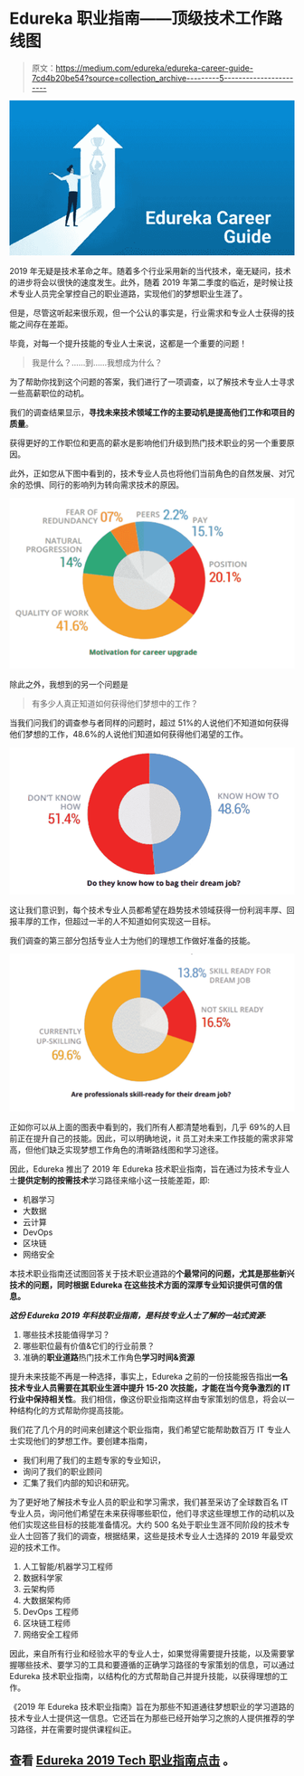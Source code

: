 # Edureka 职业指南——顶级技术工作路线图

> 原文：<https://medium.com/edureka/edureka-career-guide-7cd4b20be54?source=collection_archive---------5----------------------->

![](img/e95bd8738d7447021c7d9e5ecf0c3a02.png)

2019 年无疑是技术革命之年。随着多个行业采用新的当代技术，毫无疑问，技术的进步将会以很快的速度发生。此外，随着 2019 年第二季度的临近，是时候让技术专业人员完全掌控自己的职业道路，实现他们的梦想职业生涯了。

但是，尽管这听起来很乐观，但一个公认的事实是，行业需求和专业人士获得的技能之间存在差距。

毕竟，对每一个提升技能的专业人士来说，这都是一个重要的问题！

> 我是什么？……到……我想成为什么？

为了帮助你找到这个问题的答案，我们进行了一项调查，以了解技术专业人士寻求一些高薪职位的动机。

我们的调查结果显示，**寻找未来技术领域工作的主要动机是提高他们工作和项目的质量**。

获得更好的工作职位和更高的薪水是影响他们升级到热门技术职业的另一个重要原因。

此外，正如您从下图中看到的，技术专业人员也将他们当前角色的自然发展、对冗余的恐惧、同行的影响列为转向需求技术的原因。

![](img/505426cb12ad229170f9610a79ac78a4.png)

除此之外，我想到的另一个问题是

> 有多少人真正知道如何获得他们梦想中的工作？

当我们问我们的调查参与者同样的问题时，超过 51%的人说他们不知道如何获得他们梦想的工作，48.6%的人说他们知道如何获得他们渴望的工作。

![](img/5d74448baafd09285c9da8fbc9c7eb4d.png)

这让我们意识到，每个技术专业人员都希望在趋势技术领域获得一份利润丰厚、回报丰厚的工作，但超过一半的人不知道如何实现这一目标。

我们调查的第三部分包括专业人士为他们的理想工作做好准备的技能。

![](img/3f1ce65aa794c7a1c979e8b7b193b43b.png)

正如你可以从上面的图表中看到的，我们所有人都清楚地看到，几乎 69%的人目前正在提升自己的技能。因此，可以明确地说，it 员工对未来工作技能的需求非常高，但他们缺乏实现梦想工作角色的清晰路线图和学习途径。

因此，Edureka 推出了 2019 年 Edureka 技术职业指南，旨在通过为技术专业人士**提供定制的按需技术**学习路径来缩小这一技能差距，即:

*   机器学习
*   大数据
*   云计算
*   DevOps
*   区块链
*   网络安全

本技术职业指南还试图回答关于技术职业道路的**个最常问的问题，尤其是那些新兴技术的问题，同时根据 Edureka 在这些技术方面的深厚专业知识提供可信的信息。**

***这份 Edureka 2019 年科技职业指南，是科技专业人士了解的一站式资源:***

1.  哪些技术技能值得学习？
2.  哪些职位最有价值&它们的行业前景？
3.  准确的**职业道路**热门技术工作角色**学习时间&资源**

提升未来技能不再是一种选择，事实上，Edureka 之前的一份技能报告指出**一名技术专业人员需要在其职业生涯中提升 15-20 次技能，才能在当今竞争激烈的 IT 行业中保持相关性**。我们相信，像这份职业指南这样由专家策划的信息，将会以一种结构化的方式帮助你提高技能。

我们花了几个月的时间来创建这个职业指南，我们希望它能帮助数百万 IT 专业人士实现他们的梦想工作。要创建本指南，

*   我们利用了我们的主题专家的专业知识，
*   询问了我们的职业顾问
*   汇集了我们内部的知识和研究。

为了更好地了解技术专业人员的职业和学习需求，我们甚至采访了全球数百名 IT 专业人员，询问他们希望在未来获得哪些职位，他们寻求这些理想工作的动机以及他们实现这些目标的技能准备情况。大约 500 名处于职业生涯不同阶段的技术专业人士回答了我们的调查，根据结果，这些是技术专业人士选择的 2019 年最受欢迎的技术工作。

1.  人工智能/机器学习工程师
2.  数据科学家
3.  云架构师
4.  大数据架构师
5.  DevOps 工程师
6.  区块链工程师
7.  网络安全工程师

因此，来自所有行业和经验水平的专业人士，如果觉得需要提升技能，以及需要掌握哪些技术、要学习的工具和要遵循的正确学习路径的专家策划的信息，可以通过 Edureka 技术职业指南，以结构化的方式帮助自己并提升技能，以获得理想的工作。

《2019 年 Edureka 技术职业指南》旨在为那些不知道通往梦想职业的学习道路的技术专业人士提供这一信息。它还旨在为那些已经开始学习之旅的人提供推荐的学习路径，并在需要时提供课程纠正。

## **查看** [**Edureka 2019 Tech 职业指南点击**](http://bit.ly/2IB2Udi) **。**